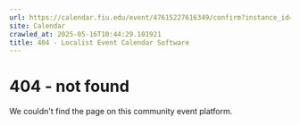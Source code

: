 ```yaml
---
url: https://calendar.fiu.edu/event/47615227616349/confirm?instance_id=47615227617374&return=https%3A%2F%2Fcalendar.fiu.edu%2F
site: Calendar
crawled_at: 2025-05-16T10:44:29.101921
title: 404 - Localist Event Calendar Software
---
```


# 404 - not found
We couldn't find the page on this community event platform.
